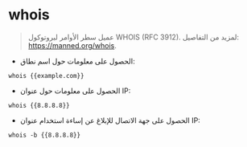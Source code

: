 # whois

> عميل سطر الأوامر لبروتوكول WHOIS (RFC 3912).
> لمزيد من التفاصيل: <https://manned.org/whois>.

- الحصول على معلومات حول اسم نطاق:

`whois {{example.com}}`

- الحصول على معلومات حول عنوان IP:

`whois {{8.8.8.8}}`

- الحصول على جهة الاتصال للإبلاغ عن إساءة استخدام عنوان IP:

`whois -b {{8.8.8.8}}`
